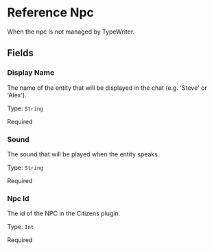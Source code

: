 # Reference Npc

When the npc is not managed by TypeWriter.

## Fields


### Display Name
The name of the entity that will be displayed in the chat (e.g. 'Steve' or 'Alex').

Type: `String`

Required

### Sound
The sound that will be played when the entity speaks.

Type: `String`

Required

### Npc Id
The id of the NPC in the Citizens plugin.

Type: `Int`

Required
